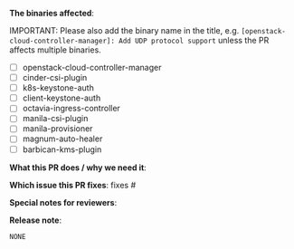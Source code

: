 <!--  Thanks for sending a pull request!  Here are some tips for you:
1. If this is your first time, read our contributor guidelines https://git.k8s.io/community/contributors/guide/pull-requests.md#the-pull-request-submit-process and developer guide https://git.k8s.io/community/contributors/devel/development.md#development-guide
2. If you want *faster* PR reviews, read how: https://git.k8s.io/community/contributors/guide/pull-requests.md#best-practices-for-faster-reviews
3. Follow the instructions for writing a release note: https://git.k8s.io/community/contributors/guide/release-notes.md
-->

**The binaries affected**:

IMPORTANT: Please also add the binary name in the title, e.g.
`[openstack-cloud-controller-manager]: Add UDP protocol support`
unless the PR affects multiple binaries.

- [ ] openstack-cloud-controller-manager
- [ ] cinder-csi-plugin
- [ ] k8s-keystone-auth
- [ ] client-keystone-auth
- [ ] octavia-ingress-controller
- [ ] manila-csi-plugin
- [ ] manila-provisioner
- [ ] magnum-auto-healer
- [ ] barbican-kms-plugin

**What this PR does / why we need it**:


**Which issue this PR fixes**:
fixes #

**Special notes for reviewers**:

<!-- e.g. How to test this PR -->

**Release note**:
<!--  Steps to write your release note:
1. Use the release-note-* labels to set the release note state (if you have access)
2. Enter your extended release note in the below block; leaving it blank means using the PR title as the release note. If no release note is required, just write `NONE`.
-->
```release-note
NONE
```
